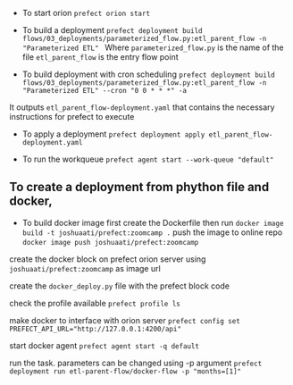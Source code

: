 

- To start orion 
`prefect orion start`

- To build a deployment
`prefect deployment build flows/03_deployments/parameterized_flow.py:etl_parent_flow -n "Parameterized ETL" `
Where 
`parameterized_flow.py` is the name of the file
`etl_parent_flow` is the entry flow point 

- To build deployment with cron scheduling
`prefect deployment build flows/03_deployments/parameterized_flow.py:etl_parent_flow -n "Parameterized ETL" --cron "0 0 * * *" -a`

It outputs
`etl_parent_flow-deployment.yaml` that contains the necessary instructions for prefect to execute

- To apply a deployment
`prefect deployment apply etl_parent_flow-deployment.yaml`

- To run the workqueue
`prefect agent start --work-queue "default"` 



## To create a deployment from phython file and docker,
- To build docker image
first create the Dockerfile then run
`docker image build -t joshuaati/prefect:zoomcamp .`
push the image to online repo
`docker image push joshuaati/prefect:zoomcamp`

create the docker block on prefect orion server using `joshuaati/prefect:zoomcamp` as image url

create the `docker_deploy.py` file with the prefect block code

check the profile available
`prefect profile ls`

make docker to interface with orion server
`prefect config set PREFECT_API_URL="http://127.0.0.1:4200/api"`

start docker agent
`prefect agent start -q default`

run the task. parameters can be changed using -p argument
`prefect deployment run etl-parent-flow/docker-flow -p "months=[1]"`